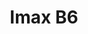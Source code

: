 ---
id: '53'
title: Imax B6
description: Залог 1000 рублей
price: '200'
order: 53
default_thumbnail_image: images/IMG_20210204_124321_sm.jpg
default_original_image: images/IMG_20210204_124321.jpg
category: content/category/08proch.md
featured: true
layout: product
---